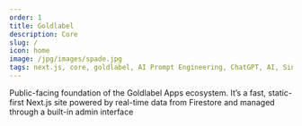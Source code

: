 ```yaml
---
order: 1
title: Goldlabel
description: Core
slug: /
icon: home
image: /jpg/images/spade.jpg
tags: next.js, core, goldlabel, AI Prompt Engineering, ChatGPT, AI, Singularity
---
```

Public-facing foundation of the Goldlabel Apps ecosystem. It’s a fast, static-first Next.js site powered by real-time data from Firestore and managed through a built-in admin interface